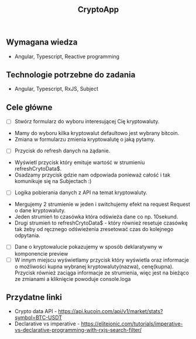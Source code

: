 <h2 align="center">CryptoApp</h2>

<br>

## Wymagana wiedza

- Angular, Typescript, Reactive programming

## Technologie potrzebne do zadania

- Angular, Typescript, RxJS, Subject

## Cele główne

- [ ] Stwórz formularz do wyboru interesującej Cię kryptowaluty.

* Mamy do wyboru kilka kryptowalut defaultowo jest wybrany bitcoin.
* Zmiana w formularzu zmienia kryptowalutę o jaką pytamy.

- [ ] Przycisk do refresh danych na żądanie.

* Wyświetl przycisk który emituje wartość w strumieniu refreshCrytoData$.
* Osadzamy przycisk gdzie nam odpowiada ponieważ całość i tak komunikuje się na Subjectach :)

- [ ] Logika pobierania danych z API na temat kryptowaluty.

* Mergujemy 2 strumienie w jeden i switchujemy efekt na request Request o dane kryptowaluty.
* Jeden strumień to czasówka która odświeża dane co np. 10sekund.
* Drugi strumień to refreshCrytoData$ - który również resetuje czasówkę tak żeby od ręcznego odświeżenia zresetować czas do kolejnego odpytania.

- [ ] Dane o kryptowalucie pokazujemy w sposób deklaratywny w komponencie preview
- [ ] W innym miejscu wyświetlamy przycisk który wyświetla oraz informacje o możliwości kupna wybranej kryptowaluty(nazwa), cenę(kupna). Przycisk również zaciąga informacje ze strumienia, więc jest na bieżąco ze zmianami a kliknięcie powoduje console.loga

## Przydatne linki

- Crypto data API - https://api.kucoin.com/api/v1/market/stats?symbol=BTC-USDT
- Declarative vs imperative - https://eliteionic.com/tutorials/imperative-vs-declarative-programming-with-rxjs-search-filter/

